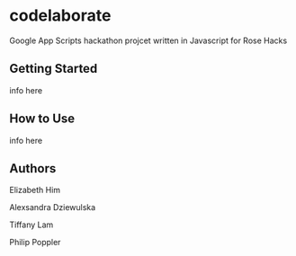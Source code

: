 # codelaborate

Google App Scripts hackathon projcet written in Javascript for Rose Hacks

## Getting Started

info here

## How to Use

info here

## Authors

Elizabeth Him

Alexsandra Dziewulska

Tiffany Lam

Philip Poppler
